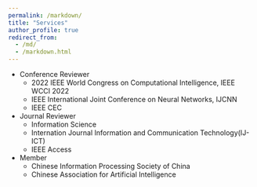 ```yaml
---
permalink: /markdown/
title: "Services"
author_profile: true
redirect_from: 
  - /md/
  - /markdown.html
---
```


* Conference Reviewer
  * 2022 IEEE World Congress on Computational Intelligence, IEEE WCCI 2022
   * IEEE International Joint Conference on Neural Networks, IJCNN
   * IEEE CEC
* Journal Reviewer
  * Information Science
  * Internation Journal Information and Communication Technology(IJ-ICT)
  * IEEE Access
* Member
  * Chinese Information Processing Society of China
  * Chinese Association for Artificial Intelligence
